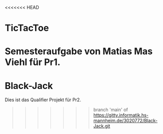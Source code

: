 <<<<<<< HEAD
# TicTacToe

Semesteraufgabe von Matias Mas Viehl für Pr1.
=======
# Black-Jack

Dies ist das Qualifier Projekt für Pr2.
>>>>>>> branch 'main' of https://gitty.informatik.hs-mannheim.de/3020772/Black-Jack.git
